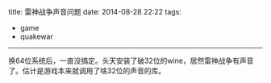 title: 雷神战争声音问题
date: 2014-08-28 22:22
tags:
- game
- quakewar
---
换64位系统后，一直没搞定。头天安装了破32位的wine，居然雷神战争有声音了。估计是游戏本来就调用了啥32位的声音的库。

